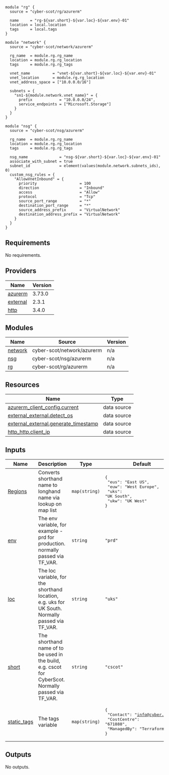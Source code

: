 
```hcl
module "rg" {
  source = "cyber-scot/rg/azurerm"

  name     = "rg-${var.short}-${var.loc}-${var.env}-01"
  location = local.location
  tags     = local.tags
}

module "network" {
  source = "cyber-scot/network/azurerm"

  rg_name  = module.rg.rg_name
  location = module.rg.rg_location
  tags     = module.rg.rg_tags

  vnet_name          = "vnet-${var.short}-${var.loc}-${var.env}-01"
  vnet_location      = module.rg.rg_location
  vnet_address_space = ["10.0.0.0/16"]

  subnets = {
    "sn1-${module.network.vnet_name}" = {
      prefix            = "10.0.0.0/24",
      service_endpoints = ["Microsoft.Storage"]
    }
  }
}

module "nsg" {
  source = "cyber-scot/nsg/azurerm"

  rg_name  = module.rg.rg_name
  location = module.rg.rg_location
  tags     = module.rg.rg_tags

  nsg_name              = "nsg-${var.short}-${var.loc}-${var.env}-01"
  associate_with_subnet = true
  subnet_id             = element(values(module.network.subnets_ids), 0)
  custom_nsg_rules = {
    "AllowVnetInbound" = {
      priority                   = 100
      direction                  = "Inbound"
      access                     = "Allow"
      protocol                   = "Tcp"
      source_port_range          = "*"
      destination_port_range     = "*"
      source_address_prefix      = "VirtualNetwork"
      destination_address_prefix = "VirtualNetwork"
    }
  }
}
```
## Requirements

No requirements.

## Providers

| Name | Version |
|------|---------|
| <a name="provider_azurerm"></a> [azurerm](#provider\_azurerm) | 3.73.0 |
| <a name="provider_external"></a> [external](#provider\_external) | 2.3.1 |
| <a name="provider_http"></a> [http](#provider\_http) | 3.4.0 |

## Modules

| Name | Source | Version |
|------|--------|---------|
| <a name="module_network"></a> [network](#module\_network) | cyber-scot/network/azurerm | n/a |
| <a name="module_nsg"></a> [nsg](#module\_nsg) | cyber-scot/nsg/azurerm | n/a |
| <a name="module_rg"></a> [rg](#module\_rg) | cyber-scot/rg/azurerm | n/a |

## Resources

| Name | Type |
|------|------|
| [azurerm_client_config.current](https://registry.terraform.io/providers/hashicorp/azurerm/latest/docs/data-sources/client_config) | data source |
| [external_external.detect_os](https://registry.terraform.io/providers/hashicorp/external/latest/docs/data-sources/external) | data source |
| [external_external.generate_timestamp](https://registry.terraform.io/providers/hashicorp/external/latest/docs/data-sources/external) | data source |
| [http_http.client_ip](https://registry.terraform.io/providers/hashicorp/http/latest/docs/data-sources/http) | data source |

## Inputs

| Name | Description | Type | Default | Required |
|------|-------------|------|---------|:--------:|
| <a name="input_Regions"></a> [Regions](#input\_Regions) | Converts shorthand name to longhand name via lookup on map list | `map(string)` | <pre>{<br>  "eus": "East US",<br>  "euw": "West Europe",<br>  "uks": "UK South",<br>  "ukw": "UK West"<br>}</pre> | no |
| <a name="input_env"></a> [env](#input\_env) | The env variable, for example - prd for production. normally passed via TF\_VAR. | `string` | `"prd"` | no |
| <a name="input_loc"></a> [loc](#input\_loc) | The loc variable, for the shorthand location, e.g. uks for UK South.  Normally passed via TF\_VAR. | `string` | `"uks"` | no |
| <a name="input_short"></a> [short](#input\_short) | The shorthand name of to be used in the build, e.g. cscot for CyberScot.  Normally passed via TF\_VAR. | `string` | `"cscot"` | no |
| <a name="input_static_tags"></a> [static\_tags](#input\_static\_tags) | The tags variable | `map(string)` | <pre>{<br>  "Contact": "info@cyber.scot",<br>  "CostCentre": "671888",<br>  "ManagedBy": "Terraform"<br>}</pre> | no |

## Outputs

No outputs.
